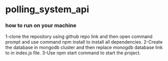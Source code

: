 # polling_system_api

### how to run on your machine
1-clone the repository using github repo link and then open command prompt and use command npm install to install all dependencies.
2-Create the database in mongodb cluster and then replace monogdb database link to in index.js file.
3-Use npm start command to start the project.
